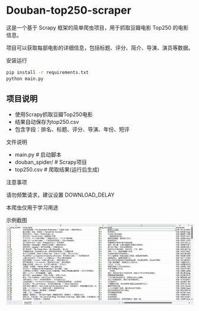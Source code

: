 # Douban-top250-scraper
这是一个基于 Scrapy 框架的简单爬虫项目，用于抓取豆瓣电影 Top250 的电影信息。

项目可以获取每部电影的详细信息，包括标题、评分、简介、导演、演员等数据。


安装运行
```bash
pip install -r requirements.txt
python main.py
```

## 项目说明
- 使用Scrapy抓取豆瓣Top250电影
- 结果自动保存为top250.csv
- 包含字段：排名、标题、评分、导演、年份、短评

文件说明
- main.py        # 启动脚本
- douban_spider/ # Scrapy项目
- top250.csv     # 爬取结果(运行后生成)

注意事项

请勿频繁请求，建议设置 DOWNLOAD_DELAY

本爬虫仅用于学习用途

示例截图
![img.png](img.png)

